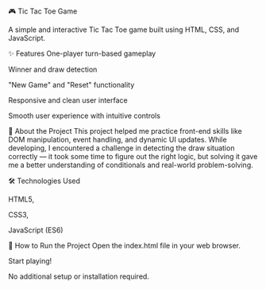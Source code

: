 🎮 Tic Tac Toe Game

A simple and interactive Tic Tac Toe game built using HTML, CSS, and JavaScript.

✨ Features
One-player turn-based gameplay

Winner and draw detection

"New Game" and "Reset" functionality

Responsive and clean user interface

Smooth user experience with intuitive controls

🚀 About the Project
This project helped me practice front-end skills like DOM manipulation, event handling, and dynamic UI updates.
While developing, I encountered a challenge in detecting the draw situation correctly — it took some time to figure out the right logic, but solving it gave me a better understanding of conditionals and real-world problem-solving.

🛠 Technologies Used

HTML5,

CSS3,

JavaScript (ES6)

📂 How to Run the Project
Open the index.html file in your web browser.

Start playing!

No additional setup or installation required.


